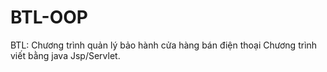 # BTL-OOP
BTL: Chương trình quản lý bảo hành cửa hàng bán điện thoại
Chương trình viết bằng java Jsp/Servlet.
